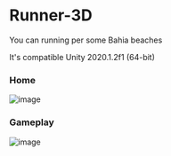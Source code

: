 # Runner-3D

You can running per some Bahia beaches

It's compatible Unity 2020.1.2f1 (64-bit)

### Home
![image](https://user-images.githubusercontent.com/32804625/97230712-2f9ae100-17b9-11eb-8d8e-6aeb9b7c6ac0.png)

### Gameplay
![image](https://user-images.githubusercontent.com/32804625/97230712-2f9ae100-17b9-11eb-8d8e-6aeb9b7c6ac0.png)
